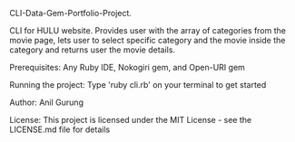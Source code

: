 CLI-Data-Gem-Portfolio-Project.

CLI for HULU website. Provides user with the array of categories from the movie page, lets user to select specific category and the movie inside the category and returns user the movie details. 

Prerequisites:
Any Ruby IDE,
Nokogiri gem, and 
Open-URI gem

Running the project:
Type 'ruby cli.rb' on your terminal to get started

Author:
Anil Gurung

License:
This project is licensed under the MIT License - see the LICENSE.md file for details
